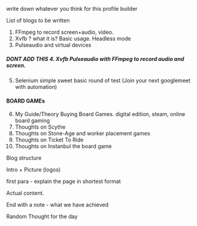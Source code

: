 write down whatever you think for this profile builder

List of blogs to be written

1. FFmpeg to record screen+audio, video.
2. Xvfb ? what it is? Basic usage. Headless mode
3. Pulseaudio and virtual devices
##### DONT ADD THIS 4. Xvfb Pulseaudio with FFmpeg to record audio and screen.
5. Selenium simple sweet basic round of test (Join your next googlemeet with automation)

#### BOARD GAMEs
6. My Guide/Theory Buying Board Games. digital edition, steam, online board gaming
7. Thoughts on Scythe
8. Thoughts on Stone-Age and worker placement games
9. Thoughts on Ticket To Ride
10. Thoughts on Instanbul the board game


Blog structure

Intro + Picture (logos)

first para - explain the page in shortest format

Actual content.

End with a note - what we have achieved

Random Thought for the day


